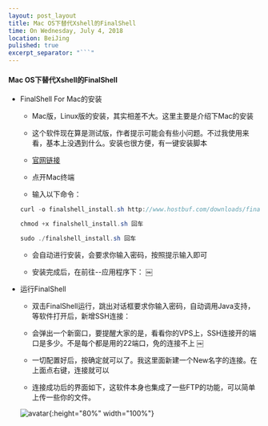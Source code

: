 ```yaml
---
layout: post_layout
title: Mac OS下替代Xshell的FinalShell
time: On Wednesday, July 4, 2018
location: BeiJing
pulished: true
excerpt_separator: "```"
---
```


#### Mac OS下替代Xshell的FinalShell

* FinalShell For Mac的安装

	* Mac版，Linux版的安装，其实相差不大。这里主要是介绍下Mac的安装

	* 这个软件现在算是测试版，作者提示可能会有些小问题。不过我使用来看，基本上没遇到什么。安装也很方便，有一键安装脚本
	
	* [官网链接](http://www.hostbuf.com)

	* 点开Mac终端

	* 输入以下命令：

	``` java
	curl -o finalshell_install.sh http://www.hostbuf.com/downloads/finalshell_install.sh 回车
	
	chmod +x finalshell_install.sh 回车
	
	sudo ./finalshell_install.sh 回车
	```

	* 会自动进行安装，会要求你输入密码，按照提示输入即可

	* 安装完成后，在前往--应用程序下：
￼

* 运行FinalShell

	* 双击FinalShell运行，跳出对话框要求你输入密码，自动调用Java支持，等软件打开后，新增SSH连接：

	* 会弹出一个新窗口，要提醒大家的是，看看你的VPS上，SSH连接开的端口是多少。不是每个都是用的22端口，免的连接不上
￼
	* 一切配置好后，按确定就可以了。我这里面新建一个New名字的连接。在上面点右键，连接就可以

	* 连接成功后的界面如下，这软件本身也集成了一些FTP的功能，可以简单上传一些你的文件。

	![avatar](https://kujmsliwang.github.io/assets/img/finalShell.png){:height="80%" width="100%"}




